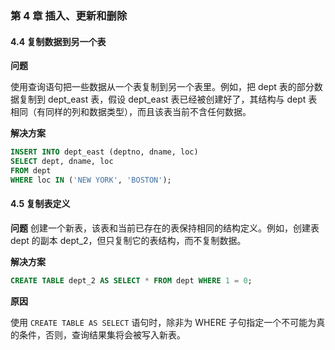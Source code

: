 ### 第 4 章 插入、更新和删除
#### 4.4 复制数据到另一个表
**问题**

使用查询语句把一些数据从一个表复制到另一个表里。例如，把 dept 表的部分数据复制到 dept_east 表，假设 dept_east 表已经被创建好了，其结构与 dept 表相同（有同样的列和数据类型），而且该表当前不含任何数据。

**解决方案**

```SQL
INSERT INTO dept_east (deptno, dname, loc)
SELECT dept, dname, loc
FROM dept
WHERE loc IN ('NEW YORK', 'BOSTON');
```


#### 4.5 复制表定义
**问题**
创建一个新表，该表和当前已存在的表保持相同的结构定义。例如，创建表 dept 的副本 dept_2，但只复制它的表结构，而不复制数据。

**解决方案**

```SQL
CREATE TABLE dept_2 AS SELECT * FROM dept WHERE 1 = 0;
```

**原因**

使用 `CREATE TABLE AS SELECT` 语句时，除非为 WHERE 子句指定一个不可能为真的条件，否则，查询结果集将会被写入新表。

